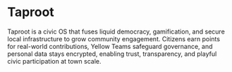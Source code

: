 # Taproot
Taproot is a civic OS that fuses liquid democracy, gamification, and secure local infrastructure to grow community engagement. Citizens earn points for real-world contributions, Yellow Teams safeguard governance, and personal data stays encrypted, enabling trust, transparency, and playful civic participation at town scale.
